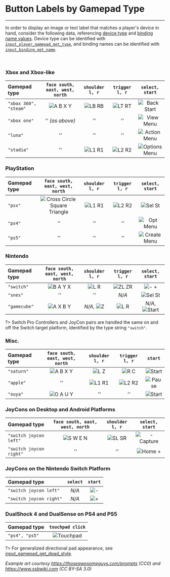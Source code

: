 # Button Labels by Gamepad Type

---

In order to display an image or text label that matches a player's device in hand, consider the following data, 
referencing [device type](Functions-(Gamepad)#input_gamepad_get_typegamepadindex) and [binding name values](Binding-Names#gamepad).
Device type can be identified with [`input_player_gamepad_get_type`](Functions-(Players)#input_player_gamepad_get_typeplayerindex), 
and binding names can be identified with [`input_binding_get_name`](Functions-(Bindings)#input_binding_get_namebinding).

&nbsp;

### Xbox and Xbox-like

| Gamepad type             |`face south, east, west, north`| `shoulder l, r`   | `trigger l, r`     | `select, start`          |
|:-------------------------|:-----------------------------:|:-----------------:|:------------------:|:------------------------:|
| `"xbox 360", "steam"`    | ![A B X Y][xb_face]           | ![LB RB][xb_shld] | ![LT RT][xb_trggr] | ![Back Start][xb_meta]   |
| `"xbox one"`             | '' *(as above)*               | *''*              | *''*               | ![View Menu][xo_meta]    |
| `"luna"`                 | *''*                          | *''*              | *''*               | ![Action Menu][lu_meta]  |
| `"stadia"`               | *''*                          | ![L1 R1][ps_shld] | ![L2 R2][ps_trggr] | ![Options Menu][st_meta] |

### PlayStation

| Gamepad type |`face south, east, west, north`            | `shoulder l, r`   | `trigger l, r`     | `select, start`          |
|:-------------|:-----------------------------------------:|:-----------------:|:------------------:|:------------------------:|
| `"psx"`      | ![Cross Circle Square Triangle][ps_face]  | ![L1 R1][ps_shld] | ![L2 R2][ps_trggr] | ![Sel St][ps3_meta]      |
| `"ps4"`      | *''*                                      | *''*              | *''*               | ![Opt Menu][ps4_meta]    |
| `"ps5"`      | *''*                                      | *''*              | *''*               | ![Create Menu][ps5_meta] |


### Nintendo

| Gamepad type |`face south, east, west, north`| `shoulder l, r`      | `trigger l, r`      | `select, start`          |
|:-------------|:-----------------------------:|:--------------------:|:-------------------:|:------------------------:|
|`"switch"`    | ![B A Y X][nin_face]          | ![L R][nin_shld]     | ![ZL ZR][nin_trggr] | ![- +][nin_meta]         |
|`"snes"`      | *''*                          | *''*                 | *N/A*               | ![Sel St][sfc_meta]      |
|`"gamecube"`  | ![A X B Y][gc_face]           | *N/A*, ![Z][gc_shld] | ![L R][gc_trggr]    | *N/A*, ![Start][gc_start]|

?> Switch Pro Controllers and JoyCon pairs are handled the same on and off the Switch target platform, identified by the type string `"switch"`.

### Misc.

| Gamepad type |`face south, east, west, north`| `shoulder l, r`  | `trigger l, r`     | `start`             |
|:-------------|:-----------------------------:|:----------------:|:------------------:|:-------------------:|
| `"saturn"`   | ![A B X Y][xb_face]           | ![L Z][sat_shld] | ![R C][sat_trggr]  | ![Start][sat_start] |
| `"apple"`    | *''*                          | ![L1 R1][ps_shld]| ![L2 R2][ps_trggr] | ![Pause][ap_start]  |
| `"ouya"`     | ![O A U Y][oy_face]           | *''*             | *''*               | ![Start][oy_start]  |


### JoyCons on Desktop and Android Platforms

| Gamepad type          |`face south, east, west, north`| `shoulder l, r`   | `select, start`        |
|:----------------------|:-----------------------------:|:-----------------:|:----------------------:|
|`"switch joycon left"` | ![S W E N][jc_face]           | ![SL SR][jc_shld] | ![- Capture][jcl_meta] |
|`"switch joycon right"`| *''*                          | *''*              | ![Home +][jcr_meta]    |


### JoyCons on the Nintendo Switch Platform

| Gamepad type          | `select` | `start`         |
|:----------------------|:--------:|:---------------:|
|`"switch joycon left"` | *N/A*    | ![-][jcl_start] |
|`"switch joycon right"`| *N/A*    | ![+][jcr_start] |


### DualShock 4 and DualSense on PS4 and PS5

| Gamepad type   | `touchpad click`       |
|:---------------|:----------------------:|
| `"ps4", "ps5"` | ![Touchpad][ps_touchpad] |

?> For generalized directional pad appearance, see [input_gamepad_get_dpad_style](Functions-(Gamepad)#input_gamepad_get_dpad_stylegamepadindex).

*Example art courtesy https://thoseawesomeguys.com/prompts (CC0) and https://www.ssbwiki.com (CC BY-SA 3.0)*

[xb_face]: https://i.imgur.com/StIK9or.png
[xb_shld]: https://i.imgur.com/W3isGVt.png
[xb_trggr]: https://i.imgur.com/XtrPne2.png
[xb_meta]: https://i.imgur.com/S9lZyQe.png
[ps_face]: https://i.imgur.com/lBwBvfL.png
[ps_shld]: https://i.imgur.com/Y7OzYx5.png
[ps_trggr]: https://i.imgur.com/38ifmTB.png
[ps4_meta]: https://i.imgur.com/3u6CDEl.png
[ps5_meta]: https://i.imgur.com/7k8dZJI.png
[xo_meta]: https://i.imgur.com/YFmYk3A.png
[st_meta]: https://i.imgur.com/e1q0Phl.png
[lu_meta]: https://i.imgur.com/UEbKUhP.png
[ps3_meta]: https://i.imgur.com/MPT3cmA.png
[nin_face]: https://i.imgur.com/OZhHN2h.png
[nin_shld]: https://i.imgur.com/hMP8Esy.png
[nin_trggr]: https://i.imgur.com/Egetbv5.png
[nin_meta]: https://i.imgur.com/Y1HWmkF.png
[gc_face]: https://i.imgur.com/VGJomWe.png
[gc_shld]: https://i.imgur.com/0nt3DqX.png
[gc_trggr]: https://i.imgur.com/GypmO6Z.png
[gc_start]: https://i.imgur.com/9aYN8sf.png
[sat_shld]: https://i.imgur.com/RMb1tVb.png
[sat_trggr]: https://i.imgur.com/gH6IdMN.png
[ap_start]: https://i.imgur.com/SqQJdSB.png
[oy_face]: https://i.imgur.com/dMBObGo.png
[oy_start]: https://i.imgur.com/V6hnmz5.png
[jc_face]: https://i.imgur.com/zA8Dyj8.png
[jc_shld]: https://i.imgur.com/jCs47Mj.png
[jcl_meta]: https://i.imgur.com/Cr0AhNw.png
[jcr_meta]: https://i.imgur.com/z0qdUic.png
[jcl_start]: https://i.imgur.com/6QfR7P1.png
[jcr_start]: https://i.imgur.com/ssgumqj.png
[ps_touchpad]: https://i.imgur.com/b3Qai65.png
[sfc_meta]: https://i.imgur.com/RXRxJle.png
[sat_start]: https://i.imgur.com/c5u3a8i.png
